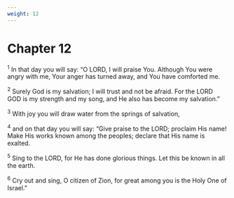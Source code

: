 ```yaml
---
weight: 12
---
```


# Chapter 12

<sup>1</sup> In that day you will say: “O LORD, I will praise You. Although You were angry with me, Your anger has turned away, and You have comforted me. 

<sup>2</sup> Surely God is my salvation; I will trust and not be afraid. For the LORD GOD is my strength and my song, and He also has become my salvation.” 

<sup>3</sup> With joy you will draw water from the springs of salvation, 

<sup>4</sup> and on that day you will say: “Give praise to the LORD; proclaim His name! Make His works known among the peoples; declare that His name is exalted. 

<sup>5</sup> Sing to the LORD, for He has done glorious things. Let this be known in all the earth. 

<sup>6</sup> Cry out and sing, O citizen of Zion, for great among you is the Holy One of Israel.” 


